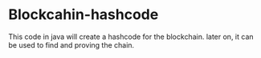 # Blockcahin-hashcode
This code in java will create a hashcode for the blockchain. later on, it can be used to find and proving the chain.
